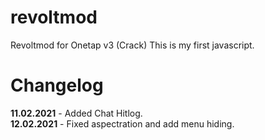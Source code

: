 # revoltmod
Revoltmod for Onetap v3 (Crack)
This is my first javascript.
# Changelog
**11.02.2021** - Added Chat Hitlog.  
**12.02.2021** - Fixed aspectration and add menu hiding.


